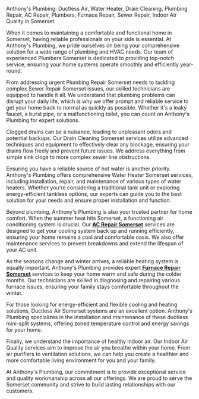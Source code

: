 Anthony's Plumbing: Ductless Air, Water Heater, Drain Cleaning, Plumbing Repair, AC Repair, Plumbers, Furnace Repair, Sewer Repair, Indoor Air Quality in Somerset.

When it comes to maintaining a comfortable and functional home in Somerset, having reliable professionals on your side is essential. At Anthony's Plumbing, we pride ourselves on being your comprehensive solution for a wide range of plumbing and HVAC needs. Our team of experienced Plumbers Somerset is dedicated to providing top-notch service, ensuring your home systems operate smoothly and efficiently year-round.

From addressing urgent Plumbing Repair Somerset needs to tackling complex Sewer Repair Somerset issues, our skilled technicians are equipped to handle it all. We understand that plumbing problems can disrupt your daily life, which is why we offer prompt and reliable service to get your home back to normal as quickly as possible. Whether it's a leaky faucet, a burst pipe, or a malfunctioning toilet, you can count on Anthony's Plumbing for expert solutions.

Clogged drains can be a nuisance, leading to unpleasant odors and potential backups. Our Drain Cleaning Somerset services utilize advanced techniques and equipment to effectively clear any blockage, ensuring your drains flow freely and prevent future issues. We address everything from simple sink clogs to more complex sewer line obstructions.

Ensuring you have a reliable source of hot water is another priority. Anthony's Plumbing offers comprehensive Water Heater Somerset services, including installation, repair, and maintenance of various types of water heaters. Whether you're considering a traditional tank unit or exploring energy-efficient tankless options, our experts can guide you to the best solution for your needs and ensure proper installation and function.

Beyond plumbing, Anthony's Plumbing is also your trusted partner for home comfort. When the summer heat hits Somerset, a functioning air conditioning system is crucial. Our **[AC Repair Somerset](https://anthonysplumbing.com/heating-cooling/ac-maintenance-repair/)** services are designed to get your cooling system back up and running efficiently, ensuring your home remains a cool and comfortable oasis. We also offer maintenance services to prevent breakdowns and extend the lifespan of your AC unit.

As the seasons change and winter arrives, a reliable heating system is equally important. Anthony's Plumbing provides expert **[Furnace Repair Somerset](https://anthonysplumbing.com/heating-cooling/new-furnace/)** services to keep your home warm and safe during the colder months. Our technicians are skilled in diagnosing and repairing various furnace issues, ensuring your family stays comfortable throughout the winter.

For those looking for energy-efficient and flexible cooling and heating solutions, Ductless Air Somerset systems are an excellent option. Anthony's Plumbing specializes in the installation and maintenance of these ductless mini-split systems, offering zoned temperature control and energy savings for your home.

Finally, we understand the importance of healthy indoor air. Our Indoor Air Quality services aim to improve the air you breathe within your home. From air purifiers to ventilation solutions, we can help you create a healthier and more comfortable living environment for you and your family.

At Anthony's Plumbing, our commitment is to provide exceptional service and quality workmanship across all our offerings. We are proud to serve the Somerset community and strive to build lasting relationships with our customers.
